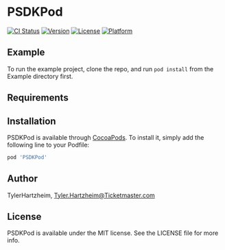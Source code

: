 # PSDKPod

[![CI Status](https://img.shields.io/travis/TylerHartzheim/PSDKPod.svg?style=flat)](https://travis-ci.org/TylerHartzheim/PSDKPod)
[![Version](https://img.shields.io/cocoapods/v/PSDKPod.svg?style=flat)](https://cocoapods.org/pods/PSDKPod)
[![License](https://img.shields.io/cocoapods/l/PSDKPod.svg?style=flat)](https://cocoapods.org/pods/PSDKPod)
[![Platform](https://img.shields.io/cocoapods/p/PSDKPod.svg?style=flat)](https://cocoapods.org/pods/PSDKPod)

## Example

To run the example project, clone the repo, and run `pod install` from the Example directory first.

## Requirements

## Installation

PSDKPod is available through [CocoaPods](https://cocoapods.org). To install
it, simply add the following line to your Podfile:

```ruby
pod 'PSDKPod'
```

## Author

TylerHartzheim, Tyler.Hartzheim@Ticketmaster.com

## License

PSDKPod is available under the MIT license. See the LICENSE file for more info.
